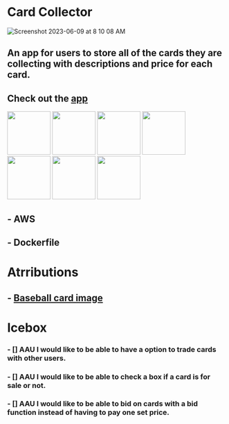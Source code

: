 # Card Collector

![Screenshot 2023-06-09 at 8 10 08 AM](https://github.com/Bballard96/Card-Collector/assets/110790998/6d5d74a9-39cc-49cf-902d-6e1930db994a)


## An app for users to store all of the cards they are collecting with descriptions and price for each card. 

## Check out the [app](https://brendan-card.fly.dev/cards/)



<img src="https://img.shields.io/badge/VSCode-0078D4?style=for-the-badge&logo=visual%20studio%20code&logoColor=white" width="100"/>  
<img src="https://img.shields.io/badge/JavaScript-323330?style=for-the-badge&logo=javascript&logoColor=F7DF1E" width="100"/>
<img src="https://img.shields.io/badge/HTML5-E34F26?style=for-the-badge&logo=html5&logoColor=white" width="100"/>  
<img src="https://img.shields.io/badge/css3-%231572B6.svg?style=for-the-badge&logo=css3&logoColor=white" width="100"/>  
 <img src="https://img.shields.io/badge/Django-092E20?style=for-the-badge&logo=django&logoColor=white" width="100"/> 
 <img src="https://img.shields.io/badge/Python-14354C?style=for-the-badge&logo=python&logoColor=white" width="100"/> 
<img src="https://img.shields.io/badge/GIT-E44C30?style=for-the-badge&logo=git&logoColor=white" width="100"/>  


## - AWS 
## - Dockerfile

# Atrributions 
## - [Baseball card image](https://www.flaticon.com/free-icon/baseball-card_1974013)


# Icebox 
### - [] AAU I would like to be able to have a option to trade cards with other users. 
### - [] AAU I would like to be able to check a box if a card is for sale or not. 
### - [] AAU I would like to be able to bid on cards with a bid function instead of having to pay one set price.
